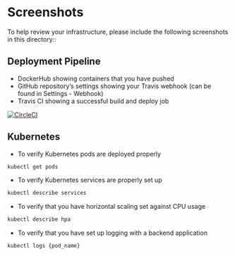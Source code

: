 # Screenshots
To help review your infrastructure, please include the following screenshots in this directory::

## Deployment Pipeline
* DockerHub showing containers that you have pushed
* GitHub repository’s settings showing your Travis webhook (can be found in Settings - Webhook)
* Travis CI showing a successful build and deploy job

[![CircleCI](https://dl.circleci.com/status-badge/img/gh/idrissmohamed99/cd0354-monolith-to-microservices-project/tree/main.svg?style=svg)](https://dl.circleci.com/status-badge/redirect/gh/idrissmohamed99/cd0354-monolith-to-microservices-project/tree/main)

## Kubernetes
* To verify Kubernetes pods are deployed properly
```bash
kubectl get pods
```
* To verify Kubernetes services are properly set up
```bash
kubectl describe services
```
* To verify that you have horizontal scaling set against CPU usage
```bash
kubectl describe hpa
```
* To verify that you have set up logging with a backend application
```bash
kubectl logs {pod_name}
```
